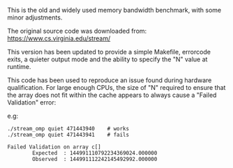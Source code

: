 This is the old and widely used memory bandwidth benchmark, with some minor
adjustments.

The original source code was downloaded from:
https://www.cs.virginia.edu/stream/

This version has been updated to provide a simple Makefile, errorcode exits,
a quieter output mode and the ability to specify the "N" value at runtime.

This code has been used to reproduce an issue found during hardware
qualification.  For large enough CPUs, the size of "N" required to
ensure that the array does not fit within the cache appears to always
cause a "Failed Validation" error:

e.g:
```
./stream_omp quiet 471443940    # works
./stream_omp quiet 471443941    # fails
```

```
Failed Validation on array c[]
        Expected  : 144991110792234369024.000000
        Observed  : 144991112242145492992.000000
```
